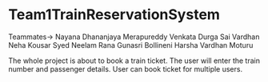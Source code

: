 # Team1TrainReservationSystem
Teammates->
Nayana Dhananjaya
Merapureddy Venkata Durga Sai Vardhan
Neha Kousar Syed
Neelam Rana
Gunasri Bollineni
Harsha Vardhan Moturu

The whole project is about to book a train ticket.
The user will enter the train number and passenger details.
User can book ticket for multiple users.
